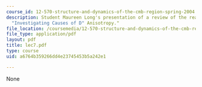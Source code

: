 ```yaml
---
course_id: 12-570-structure-and-dynamics-of-the-cmb-region-spring-2004
description: Student Maureen Long's presentation of a review of the reading assignment
  "Investigating Causes of D" Anisotropy."
file_location: /coursemedia/12-570-structure-and-dynamics-of-the-cmb-region-spring-2004/a6764b359266dd4e23745453b5a242e1_lec7.pdf
file_type: application/pdf
layout: pdf
title: lec7.pdf
type: course
uid: a6764b359266dd4e23745453b5a242e1

---
```

None